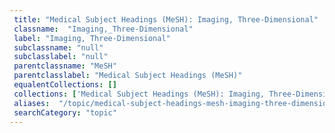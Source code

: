 ```yaml
--- 
 title: "Medical Subject Headings (MeSH): Imaging, Three-Dimensional" 
 classname:  "Imaging,_Three-Dimensional" 
 label: "Imaging, Three-Dimensional" 
 subclassname: "null" 
 subclasslabel: "null" 
 parentclassname: "MeSH" 
 parentclasslabel: "Medical Subject Headings (MeSH)" 
 equalentCollections: [] 
 collections: ['Medical Subject Headings (MeSH): Imaging, Three-Dimensional']
 aliases:  "/topic/medical-subject-headings-mesh-imaging-three-dimensional"  
 searchCategory: "topic" 
---
```

